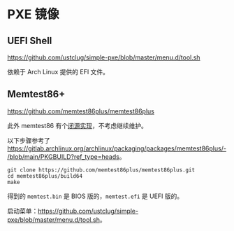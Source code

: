 # PXE 镜像

## UEFI Shell

<https://github.com/ustclug/simple-pxe/blob/master/menu.d/tool.sh>

依赖于 Arch Linux 提供的 EFI 文件。

## Memtest86+

<https://github.com/memtest86plus/memtest86plus>

此外 memtest86 有个[闭源实现](https://www.memtest86.com/download.htm)，不考虑继续维护。

以下步骤参考了 <https://gitlab.archlinux.org/archlinux/packaging/packages/memtest86plus/-/blob/main/PKGBUILD?ref_type=heads>。

```shell
git clone https://github.com/memtest86plus/memtest86plus.git
cd memtest86plus/build64
make
```

得到的 `memtest.bin` 是 BIOS 版的，`memtest.efi` 是 UEFI 版的。

启动菜单：<https://github.com/ustclug/simple-pxe/blob/master/menu.d/tool.sh>。

